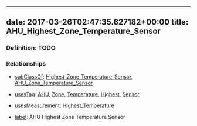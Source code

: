 
---
date: 2017-03-26T02:47:35.627182+00:00
title: AHU_Highest_Zone_Temperature_Sensor
---
### Definition: TODO

### Relationships

* [subClassOf](http://www.w3.org/2000/01/rdf-schema#subClassOf): [Highest_Zone_Temperature_Sensor](https://brickschema.org/schema/1.0/Brick#Highest_Zone_Temperature_Sensor), [AHU_Zone_Temperature_Sensor](https://brickschema.org/schema/1.0/Brick#AHU_Zone_Temperature_Sensor)

* [usesTag](https://brickschema.org/schema/1.0/BrickFrame#usesTag): [AHU](https://brickschema.org/schema/1.0/BrickTag#AHU), [Zone](https://brickschema.org/schema/1.0/BrickTag#Zone), [Temperature](https://brickschema.org/schema/1.0/BrickTag#Temperature), [Highest](https://brickschema.org/schema/1.0/BrickTag#Highest), [Sensor](https://brickschema.org/schema/1.0/BrickTag#Sensor)

* [usesMeasurement](https://brickschema.org/schema/1.0/BrickFrame#usesMeasurement): [Highest_Temperature](https://brickschema.org/schema/1.0/Brick#Highest_Temperature)

* [label](http://www.w3.org/2000/01/rdf-schema#label): AHU Highest Zone Temperature Sensor
